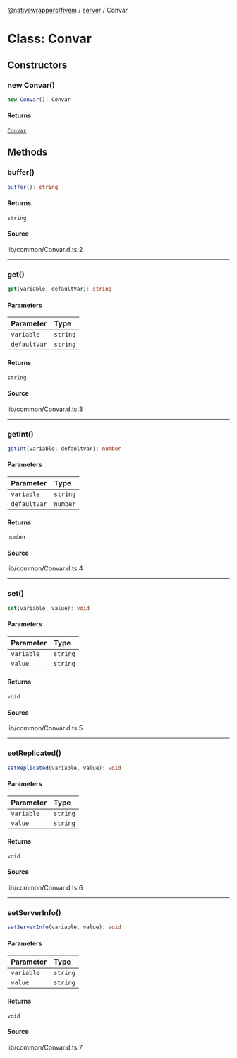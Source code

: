 [@nativewrappers/fivem](../../README.md) / [server](../README.md) / Convar

# Class: Convar

## Constructors

### new Convar()

```ts
new Convar(): Convar
```

#### Returns

[`Convar`](Convar.md)

## Methods

### buffer()

```ts
buffer(): string
```

#### Returns

`string`

#### Source

lib/common/Convar.d.ts:2

***

### get()

```ts
get(variable, defaultVar): string
```

#### Parameters

| Parameter | Type |
| :------ | :------ |
| `variable` | `string` |
| `defaultVar` | `string` |

#### Returns

`string`

#### Source

lib/common/Convar.d.ts:3

***

### getInt()

```ts
getInt(variable, defaultVar): number
```

#### Parameters

| Parameter | Type |
| :------ | :------ |
| `variable` | `string` |
| `defaultVar` | `number` |

#### Returns

`number`

#### Source

lib/common/Convar.d.ts:4

***

### set()

```ts
set(variable, value): void
```

#### Parameters

| Parameter | Type |
| :------ | :------ |
| `variable` | `string` |
| `value` | `string` |

#### Returns

`void`

#### Source

lib/common/Convar.d.ts:5

***

### setReplicated()

```ts
setReplicated(variable, value): void
```

#### Parameters

| Parameter | Type |
| :------ | :------ |
| `variable` | `string` |
| `value` | `string` |

#### Returns

`void`

#### Source

lib/common/Convar.d.ts:6

***

### setServerInfo()

```ts
setServerInfo(variable, value): void
```

#### Parameters

| Parameter | Type |
| :------ | :------ |
| `variable` | `string` |
| `value` | `string` |

#### Returns

`void`

#### Source

lib/common/Convar.d.ts:7

